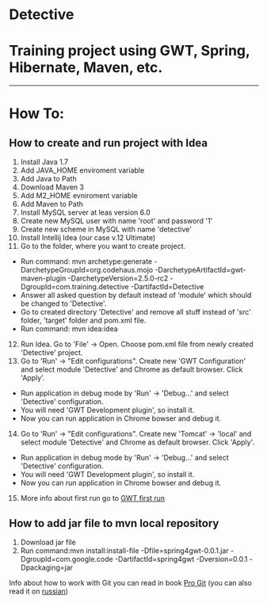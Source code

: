 Detective
==========

Training project using GWT, Spring, Hibernate, Maven, etc.
===

---
# How To:

[russian]: http://git-scm.com/book/ru/
[Pro Git]: http://git-scm.com/book/
[GWT first run]: http://antonkirillov.wordpress.com/2011/03/22/creating-and-running-gwt-project-using-maven-and-intellij-idea-10/

How to create and run project with Idea
---
1. Install Java 1.7
2. Add JAVA_HOME enviroment variable
3. Add Java to Path
4. Download Maven 3
5. Add M2_HOME evniroment variable
6. Add Maven to Path
7. Install MySQL server at leas version 6.0
8. Create new MySQL user with name 'root' and password '1'
9. Create new scheme in MySQL with name 'detective'
10. Install Intellij Idea (our case v.12 Ultimate)
11. Go to the folder, where you want to create project.
 * Run command: mvn archetype:generate -DarchetypeGroupId=org.codehaus.mojo -DarchetypeArtifactId=gwt-maven-plugin -DarchetypeVersion=2.5.0-rc2 -DgroupId=com.training.detective -DartifactId=Detective
 * Answer all asked question by default instead of 'module' which should be changed to 'Detective'.
 * Go to created directory 'Detective' and remove all stuff instead of 'src' folder, 'target' folder and pom.xml file.
 * Run command:	mvn idea:idea
12. Run Idea. Go to 'File' -> Open. Choose pom.xml file from newly created 'Detective' project.
13. Go to 'Run' -> "Edit configurations". Create new 'GWT Configuration' and select module 'Detective' and Chrome as default browser. Click 'Apply'.
 * Run application in debug mode by 'Run' -> 'Debug...' and select 'Detective' configuration.
 * You will need 'GWT Development plugin', so install it.
 * Now you can run application in Chrome bowser and debug it.
14. Go to 'Run' -> "Edit configurations". Create new 'Tomcat' -> 'local' and select module 'Detective' and Chrome as default browser. Click 'Apply'.
 * Run application in debug mode by 'Run' -> 'Debug...' and select 'Detective' configuration.
 * You will need 'GWT Development plugin', so install it.
 * Now you can run application in Chrome bowser and debug it.
15. More info about first run go to [GWT first run]

How to add jar file to mvn local repository
---
1. Download jar file
2. Run command:mvn install:install-file -Dfile=spring4gwt-0.0.1.jar -DgroupId=com.google.code -DartifactId=spring4gwt -Dversion=0.0.1 -Dpackaging=jar

Info about how to work with Git you can read in book [Pro Git] \(you can also read it on [russian]\)